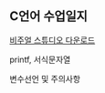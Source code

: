 <h2>C언어 수업일지</h2>
<p><a href="https://visualstudio.microsoft.com/ko/thank-you-downloading-visual-studio/?sku=Community&rel=16">비주얼 스튜디오 다운로드 </a></p>
<p>printf, 서식문자열</p>
<p>변수선언 및 주의사항</p>
